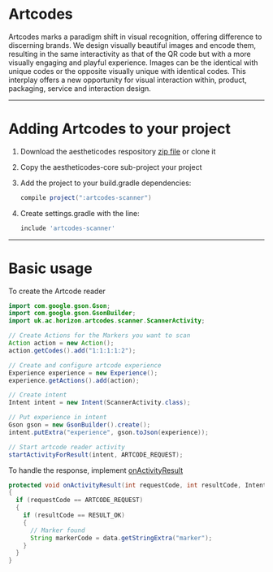 Artcodes
=============

Artcodes marks a paradigm shift in visual recognition, offering difference to discerning brands. We design visually beautiful images and encode them, resulting in the same interactivity as that of the QR code but with a more visually engaging and playful experience. Images can be the identical with unique codes or the opposite visually unique with identical codes. This interplay offers a new opportunity for visual interaction within, product, packaging, service and interaction design.

------------------------------------
Adding Artcodes to your project
====================================

1. Download the aestheticodes respository [zip file](https://github.com/horizon-institute/aestheticodes-ios/archive/master.zip) or clone it
2. Copy the aestheticodes-core sub-project your project
3. Add the project to your build.gradle dependencies:

    ```gradle
    compile project(":artcodes-scanner")
    ```

4. Create settings.gradle with the line:

    ```gradle
    include 'artcodes-scanner'
    ```

------------------------------------
Basic usage
====================================

To create the Artcode reader

```java
import com.google.gson.Gson;
import com.google.gson.GsonBuilder;
import uk.ac.horizon.artcodes.scanner.ScannerActivity;

// Create Actions for the Markers you want to scan
Action action = new Action();
action.getCodes().add("1:1:1:1:2");

// Create and configure artcode experience
Experience experience = new Experience();
experience.getActions().add(action);

// Create intent
Intent intent = new Intent(ScannerActivity.class);

// Put experience in intent
Gson gson = new GsonBuilder().create();
intent.putExtra("experience", gson.toJson(experience));

// Start artcode reader activity
startActivityForResult(intent, ARTCODE_REQUEST);
```

To handle the response, implement [onActivityResult](http://developer.android.com/reference/android/app/Activity.html)

```java
protected void onActivityResult(int requestCode, int resultCode, Intent data)
{
  if (requestCode == ARTCODE_REQUEST)
  {
    if (resultCode == RESULT_OK)
    {
      // Marker found
      String markerCode = data.getStringExtra("marker");
    }
  }
}
```
